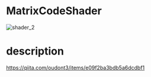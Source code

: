 # MatrixCodeShader

![shader_2](https://user-images.githubusercontent.com/15842130/137248102-1fc0487d-70a6-437d-bfc2-7342f54f5909.png)

# description
https://qiita.com/oudont3/items/e09f2ba3bdb5a6dcdbf1
